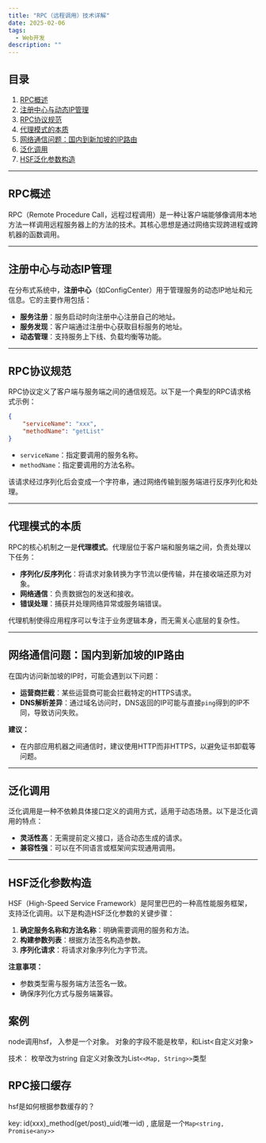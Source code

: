 ```yaml
---
title: "RPC（远程调用）技术详解"
date: 2025-02-06
tags:
  - Web开发
description: ""
---
```


## 目录
1. [RPC概述](#rpc概述)
2. [注册中心与动态IP管理](#注册中心与动态IP管理)
3. [RPC协议规范](#rpc协议规范)
4. [代理模式的本质](#代理模式的本质)
5. [网络通信问题：国内到新加坡的IP路由](#网络通信问题国内到新加坡的ip路由)
6. [泛化调用](#泛化调用)
7. [HSF泛化参数构造](#hsf泛化参数构造)

---

## RPC概述

RPC（Remote Procedure Call，远程过程调用）是一种让客户端能够像调用本地方法一样调用远程服务器上的方法的技术。其核心思想是通过网络实现跨进程或跨机器的函数调用。

---

## 注册中心与动态IP管理

在分布式系统中，**注册中心**（如ConfigCenter）用于管理服务的动态IP地址和元信息。它的主要作用包括：
- **服务注册**：服务启动时向注册中心注册自己的地址。
- **服务发现**：客户端通过注册中心获取目标服务的地址。
- **动态管理**：支持服务上下线、负载均衡等功能。

---

## RPC协议规范

RPC协议定义了客户端与服务端之间的通信规范。以下是一个典型的RPC请求格式示例：

```json
{
    "serviceName": "xxx",
    "methodName": "getList"
}
```

- `serviceName`：指定要调用的服务名称。
- `methodName`：指定要调用的方法名称。

该请求经过序列化后会变成一个字符串，通过网络传输到服务端进行反序列化和处理。

---

## 代理模式的本质

RPC的核心机制之一是**代理模式**。代理层位于客户端和服务端之间，负责处理以下任务：
- **序列化/反序列化**：将请求对象转换为字节流以便传输，并在接收端还原为对象。
- **网络通信**：负责数据包的发送和接收。
- **错误处理**：捕获并处理网络异常或服务端错误。

代理机制使得应用程序可以专注于业务逻辑本身，而无需关心底层的复杂性。

---

## 网络通信问题：国内到新加坡的IP路由

在国内访问新加坡的IP时，可能会遇到以下问题：
- **运营商拦截**：某些运营商可能会拦截特定的HTTPS请求。
- **DNS解析差异**：通过域名访问时，DNS返回的IP可能与直接`ping`得到的IP不同，导致访问失败。

**建议：**
- 在内部应用机器之间通信时，建议使用HTTP而非HTTPS，以避免证书卸载等问题。

---

## 泛化调用

泛化调用是一种不依赖具体接口定义的调用方式，适用于动态场景。以下是泛化调用的特点：
- **灵活性高**：无需提前定义接口，适合动态生成的请求。
- **兼容性强**：可以在不同语言或框架间实现通用调用。

---

## HSF泛化参数构造

HSF（High-Speed Service Framework）是阿里巴巴的一种高性能服务框架，支持泛化调用。以下是构造HSF泛化参数的关键步骤：

1. **确定服务名称和方法名称**：明确需要调用的服务和方法。
2. **构建参数列表**：根据方法签名构造参数。
3. **序列化请求**：将请求对象序列化为字节流。

**注意事项：**
- 参数类型需与服务端方法签名一致。
- 确保序列化方式与服务端兼容。

## 案例
node调用hsf， 入参是一个对象。 对象的字段不能是枚举，和List<自定义对象>

技术：
枚举改为string
自定义对象改为List`<<Map, String>>`类型

## RPC接口缓存

hsf是如何根据参数缓存的？

key: id(xxx)_method(get/post)_uid(唯一id) , 底层是一个`Map<string, Promise<any>>`